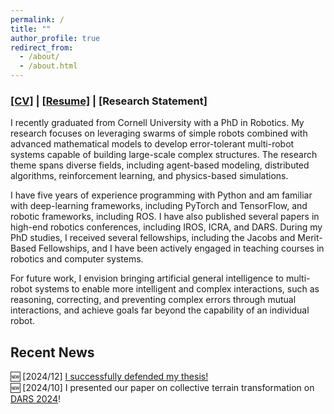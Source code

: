 ```yaml
---
permalink: /
title: ""
author_profile: true
redirect_from: 
  - /about/
  - /about.html
---
```


### [[CV]](https://ericland.github.io/files/cv.pdf) | [[Resume]](https://ericland.github.io/files/resume.pdf) | [Research Statement]

I recently graduated from Cornell University with a PhD in Robotics. My research focuses on leveraging swarms of simple robots combined with advanced mathematical models to develop error-tolerant multi-robot systems capable of building large-scale complex structures. The research theme spans diverse fields, including agent-based modeling, distributed algorithms, reinforcement learning, and physics-based simulations. 

I have five years of experience programming with Python and am familiar with deep-learning frameworks, including PyTorch and TensorFlow, and robotic frameworks, including ROS. I have also published several papers in high-end robotics conferences, including IROS, ICRA, and DARS. During my PhD studies, I received several fellowships, including the Jacobs and Merit-Based Fellowships, and I have been actively engaged in teaching courses in robotics and computer systems. 

For future work, I envision bringing artificial general intelligence to multi-robot systems to enable more intelligent and complex interactions, such as reasoning, correcting, and preventing complex errors through mutual interactions, and achieve goals far beyond the capability of an individual robot.  

## Recent News 
:new: [2024/12] [I successfully defended my thesis!](https://cei.ece.cornell.edu/2024/12/10/jiahe-chens-defense/)   
:new: [2024/10] I presented our paper on collective terrain transformation on [DARS 2024](https://dars2024.engineering.cornell.edu/)!

